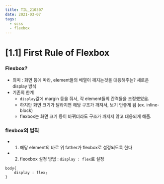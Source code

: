 ```yaml
---
title: TIL_210307
date: 2021-03-07
tags:
  - scss
  - flexbox
---
```


# [1.1] First Rule of Flexbox

### Flexbox?

- 의미 : 화면 등에 따라, element들의 배열이 깨지는것을 대응해주는? 새로운 display 방식
- 기존의 한계
  - `display`값에 margin 등을 줘서, 각 element들의 간격들을 조정했었음.
  - 하지만 화면 크기가 달라지면 해당 구조가 깨져서, 보기 안좋게 됨 (ex. inline-block)
  - flexbox는 화면 크기 등이 바뀌더라도 구조가 깨지지 않고 대응되게 해줌.

### flexbox의 법칙

- 1. 해당 element의 바로 위 father가 flexbox로 설정되도록 한다
- 2. fleoxbox 설정 방법 : `display : flex`로 설정

```
body{
    display : flex;
}
```
